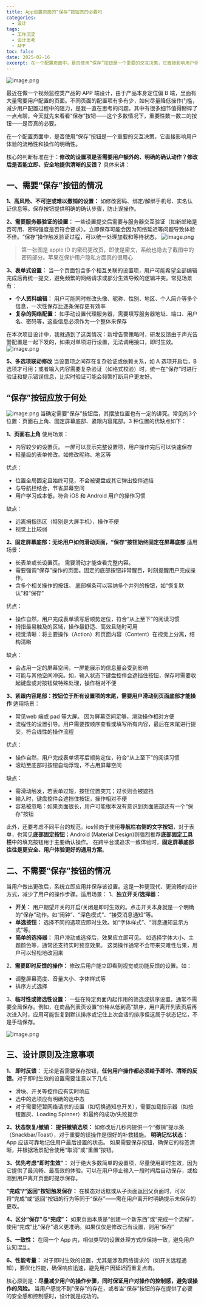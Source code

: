 ```yaml
---
title: App设置页面的“保存”按钮真的必要吗
categories:
  - 设计
tags:
  - 工作沉淀
  - 设计思考
  - APP
toc: false
date: 2025-02-16
excerpt: 在一个配置页面中，是否使用“保存”按钮是一个重要的交互决策，它直接影响用户体验的流畅性和操作的明确性。
---
```

![image.png](https://savemyblogpic-1311313070.cos.ap-chengdu.myqcloud.com/blogpicture/20250605182533.png)

最近在做一个视频监控类产品的 APP 端设计，由于产品本身定位偏 B 端，里面有大量需要用户配置的页面。不同页面的配置项有多有少，如何尽量降低操作门槛，减少用户配置过程中的阻力，是我一直在思考的问题。其中有很多细节值得掰碎了一点点聊，今天就先来看看“保存”按钮——这个多数情况下，重要性数一数二的按钮——是否真的必要。

在一个配置页面中，是否使用“保存”按钮是一个重要的交互决策，它直接影响用户体验的流畅性和操作的明确性。

核心的判断标准在于：**修改的设置项是否需要用户额外的、明确的确认动作？修改后是否能立即、安全地提供清晰的反馈？**
具体来讲：

## 一、需要“保存”按钮的情况

 **1、高风险、不可逆或难以撤销的设置：** 如修改密码、绑定/解绑手机号、实名认证信息等。保存按钮提供明确的确认步骤，防止误操作。

**2、需要服务器验证的设置：** 一些设置提交后需要与服务器交互验证（如新邮箱是否可用、密码强度是否符合要求）。立即保存可能会因为网络延迟等问题导致体验不佳。“保存”操作触发验证过程，可以统一处理加载和等待状态。
![image.png](https://savemyblogpic-1311313070.cos.ap-chengdu.myqcloud.com/blogpicture/20250606102453.png)

> 第一张图是 apple ID 的密码更改页，即使是密文，系统也隐去了截图中的密码部分。苹果在保护用户隐私方面真的很用心

**3、表单式设置：**
当一个页面包含多个相互关联的设置项，用户可能希望全部编辑完成后再统一提交，避免频繁的网络请求或部分生效导致的逻辑冲突。常见场景有：
- **个人资料编辑：** 用户可能同时修改头像、昵称、性别、地区、个人简介等多个信息，一次性保存比逐条保存更有效率
- **复杂的网络配置：** 如手动设置代理服务器，需要填写服务器地址、端口、用户名、密码等，这些信息必须作为一个整体来保存

在本次项目设计中，我就遇到了这类情况：新增告警策略时，研发反馈由于声光告警配置是一起下发的，如果对单项进行设置，无法调用接口，即时生效。
![image.png](https://savemyblogpic-1311313070.cos.ap-chengdu.myqcloud.com/blogpicture/20250606112501.png)

**5、多选项联动修改**
当设置项之间存在复杂验证或依赖关系，如 A 选项开启后，B 选项才可用；或者输入内容需要复杂验证（如格式校验）时，统一在“保存”时进行验证和提示错误信息，比实时验证可能会频繁打断用户更友好。

## “保存”按钮应放于何处
![image.png](https://savemyblogpic-1311313070.cos.ap-chengdu.myqcloud.com/blogpicture/20250606160307.png)
当确定需要“保存”按钮后，其摆放位置也有一定的讲究。常见的3个位置：页面右上角、固定屏幕底部、紧跟内容尾部。3 种位置的优缺点如下：

**1、页面右上角**
使用场景：
- 内容较少的设置页。 一屏可以显示完整设置项，用户操作完后可以快速保存
- 轻量级的表单修改。如修改昵称、地区等

优点：
- 位置全局固定且始终可见，不会被键盘或其它弹出控件遮挡
- 与导航栏结合，节省屏幕空间
- 用户学习成本低，符合 iOS 和 Android 用户的操作习惯

缺点：
- 远离拇指热区（特别是大屏手机），操作不便
- 视觉上比较弱


**2、固定屏幕底部：无论用户如何滑动页面，“保存”按钮始终固定在屏幕底部**
适用场景：
- 长表单或长设置页。 需要滑动才能查看完整内容。
- 需要强调“保存”操作的页面。固定的底部按钮非常醒目，时刻提醒用户完成操作。
- 含多个相关操作的按钮。 底部横条可以容纳多个并列的按钮，如“恢复默认”和“保存”

优点：
- 操作自然，用户完成表单填写后顺势定位，符合“从上至下”的阅读习惯
- 拇指最易触及的区域，操作最舒适、高效且随时可用
- 视觉清晰：将主要操作（Action）和页面内容（Content）在视觉上分离，结构清晰

缺点：
- 会占用一定的屏幕空间，一屏能展示的信息量会受到影响
- 可能与其他空间冲突。如，输入状态下键盘控件会遮挡住按钮，保存时需要收起键盘或对按钮做特殊处理，操作相对不便


**3、紧跟内容尾部：按钮位于所有设置项的末尾，需要用户滑动到页面底部才能操作**
适用场景：
- 常见web 端或 pad 等大屏。 因为屏幕空间足够，滑动操作相对方便
- 流程性的设置引导。用户需要按顺序查看或填写所有内容，最后在末尾进行提交，符合线性的操作流程

优点：
- 操作自然，用户完成表单填写后顺势定位，符合“从上至下”的阅读习惯
- 滚动至底部时按钮自动浮现，不占用屏幕空间

缺点：
- 需滑动触发，若表单过短，按钮位置突兀；过长则会被遮挡
- 输入时，键盘控件会遮挡住按钮，操作相对不便
- 容易被忽略：如果页面很长，用户可能根本没有意识到页面底部还有一个“保存”按钮

此外，还要考虑不同平台的规范。ios倾向于使用**导航栏右侧的文字按钮**，对于表单，也常见**底部固定按钮**；Android (Material Design)则强烈推荐**底部固定工具栏**中的填充按钮用于主要确认操作。
在跨平台或追求一致体验时，**固定屏幕底部往往是更安全、用户体验更好的通用方案**。

## 二、不需要“保存”按钮的情况
当用户做出更改后，系统立即应用并保存该设置。这是一种更现代、更流畅的设计方式，减少了用户的操作步骤。适用场景：
1、**独立开关/选择器：**
- **开关：** 用户期望开关的开启/关闭是即时生效的。点击开关本身就是一个明确的“保存”动作。如“闹钟”、“深色模式”、“接受消息通知”等。
- **单选按钮：** 选择不同的选项应即时生效。如“字体样式”、“消息通知显示方式”等。
- **简单的选择器：** 用户滑动或选择后，效果应立即可见。 如选择字体大小、主题颜色等，通常还支持实时预览效果。
这类操作通常不会带来灾难性后果，用户可以轻松地改回来

2、**需要即时反馈的操作：**
修改后用户能立即看到视觉或功能反馈的设置。如：
- 调整屏幕亮度、音量大小、字体样式等
- 排序方式选择

3、**临时性或筛选性设置：**
一些在特定页面内起作用的筛选或排序设置，通常不需要全局保存。例如，在商品列表页设置“价格从低到高”排序，用户离开列表页后再次进入时，应用可能恢复到默认排序或记住上次会话的排序但这属于状态记忆，不是手动保存。
 
![image.png](https://savemyblogpic-1311313070.cos.ap-chengdu.myqcloud.com/blogpicture/20250606104259.png)


## 三、设计原则及注意事项

**1、 即时反馈：** 无论是否需要保存按钮，**任何用户操作都必须给予即时、清晰的反馈**。对于即时生效的设置需要注意以下几点：
- 滑块、开关等控件应有实时响应
- 选中的选项应有明确的选中态
- 对于需要短暂网络请求的设置（如切换通知总开关），需要加载指示器（如按钮置灰、Loading Spinner）和最终的成功/失败提示

**2、状态恢复/撤销：** 
**提供撤销选项：** 如修改后几秒内提供一个“撤销”提示条（Snackbar/Toast），对于重要的误操作是很好的补救措施。
**明确记忆状态：** App 应该可靠地记住用户最后设置的状态。
如果需要保存按钮，确保它的标签清晰，并根据场景配合使用“取消”或“重置”按钮。

**3、优先考虑“即时生效”：**
对于绝大多数简单的设置项，尽量使用即时生效，因为它提供了最流畅、最高效的体验。可以在用户停止输入一段时间后自动保存，或检测到用户离开页面时提示保存。

**“完成”/“返回”按钮触发保存：** 在模态对话框或从子页面返回父页面时，可以将“完成”或“返回”按钮的行为等同于“保存”——需在用户离开时明确提示未保存的更改。

**4、区分“保存”与“完成”：** 如果页面本质是“创建一个新东西”或“完成一个流程”，使用“完成”比“保存”语义更准确。如果仅仅是修改已有设置，则用“保存”

**5、一致性：** 在同一个 App 内，相似类型的设置处理方式应保持一致，避免用户认知混乱。

**6、性能考量：** 对于即时生效的设置，尤其是涉及网络请求的（如开关远程通知），要优化性能，确保响应迅速，避免用户因延迟而重复点击。


核心原则是：**尽量减少用户的操作步骤，同时保证用户对操作的控制感，避免误操作的风险。** 当用户感觉不到“保存”的存在，或者当“保存”按钮的存在提供了必要的安全感和控制感时，设计就是成功的。